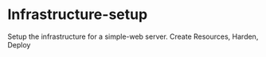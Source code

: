 # Infrastructure-setup
Setup the infrastructure for a simple-web server. Create Resources, Harden, Deploy
